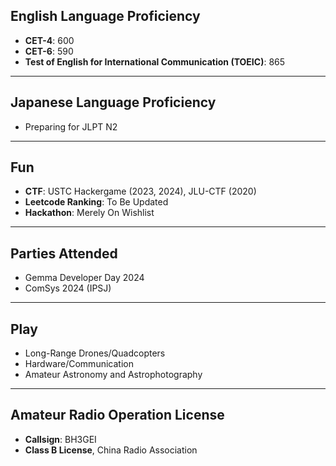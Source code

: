 ## **English Language Proficiency**  
- **CET-4**: 600  
- **CET-6**: 590  
- **Test of English for International Communication (TOEIC)**: 865

---

## **Japanese Language Proficiency**  
- Preparing for JLPT N2  

---

## **Fun**  
- **CTF**: USTC Hackergame (2023, 2024), JLU-CTF (2020)  
- **Leetcode Ranking**: To Be Updated  
- **Hackathon**: Merely On Wishlist
  
---

## **Parties Attended**
- Gemma Developer Day 2024
- ComSys 2024 (IPSJ)
  
---

## **Play**  
- Long-Range Drones/Quadcopters  
- Hardware/Communication  
- Amateur Astronomy and Astrophotography
  
---

## **Amateur Radio Operation License**  
- **Callsign**: BH3GEI  
- **Class B License**, China Radio Association  

